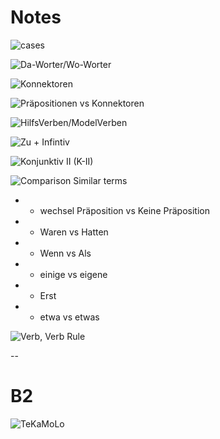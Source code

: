 # Notes 

![cases](https://github.com/rameshjes/german/tree/master/notes/cases)

![Da-Worter/Wo-Worter](https://github.com/rameshjes/german/tree/master/notes/da_worter)

![Konnektoren](https://github.com/rameshjes/german/tree/master/notes/konnektoren)

![Präpositionen vs Konnektoren](https://github.com/rameshjes/german/tree/master/notes/konnektoren)

![HilfsVerben/ModelVerben](https://github.com/rameshjes/german/tree/master/notes/hilfsverben)

![Zu + Infintiv](https://github.com/rameshjes/german/tree/master/notes/zu_infinitiv)

![Konjunktiv II (K-II)](https://github.com/rameshjes/german/tree/master/notes/Konjunktiv_II)

![Comparison Similar terms](https://github.com/rameshjes/german/tree/master/notes/comparison_similar_terms)

* *  wechsel Präposition vs Keine Präposition
* * Waren vs Hatten
* * Wenn vs Als
* * einige vs eigene
* * Erst
* * etwa vs etwas

![Verb, Verb Rule](https://github.com/rameshjes/german/tree/master/notes/mixed_rules)

-- 
# B2

![TeKaMoLo](https://github.com/rameshjes/german/tree/master/notes/TeKaMoLo)
